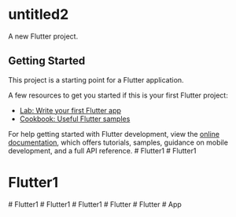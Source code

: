 # untitled2

A new Flutter project.

## Getting Started

This project is a starting point for a Flutter application.

A few resources to get you started if this is your first Flutter project:

- [Lab: Write your first Flutter app](https://docs.flutter.dev/get-started/codelab)
- [Cookbook: Useful Flutter samples](https://docs.flutter.dev/cookbook)

For help getting started with Flutter development, view the
[online documentation](https://docs.flutter.dev/), which offers tutorials,
samples, guidance on mobile development, and a full API reference.
#   F l u t t e r 1  
 # Flutter1
# Flutter1
#   F l u t t e r 1  
 #   F l u t t e r 1  
 #   F l u t t e r 1  
 #   F l u t t e r  
 #   F l u t t e r  
 #   A p p  
 
